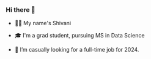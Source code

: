 ### Hi there 👋

- 🙋‍♀️ My name's Shivani

- 🎓 I'm a grad student, pursuing MS in Data Science
 

<!-- - 🌱 I’m currently learning 'Data Science Fundamentals with Python and SQL Specialization' from IBM -->

- 👀 I’m casually looking for a full-time job for 2024. 

<!-- - 💞️ I’m looking to collaborate on ... 
- 📫 Reach me via [LinkedIn]( https://www.linkedin.com/in/shivani-t/) -->

<!---
skylar17/skylar17 is a ✨ special ✨ repository because its `README.md` (this file) appears on your GitHub profile.
You can click the Preview link to take a look at your changes.
--->





<!--
**skylar17/skylar17** is a ✨ _special_ ✨ repository because its `README.md` (this file) appears on your GitHub profile.

Here are some ideas to get you started:

- 🔭 I’m currently working on ...
- 🌱 I’m currently learning ...
- 👯 I’m looking to collaborate on ...
- 🤔 I’m looking for help with ...
- 💬 Ask me about ...
- 📫 How to reach me: ...
- 😄 Pronouns: ...
- ⚡ Fun fact: ...
-->
